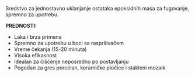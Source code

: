Sredstvo za jednostavno uklanjanje ostataka epoksidnih masa za fugovanje, spremno za upotrebu.

**PREDNOSTI:**
- Laka i brza primena
- Spremno za upotrebu u boci sa raspršivačem
- Vreme čekanja (15-20 minuta)
- Visoka efikasnost
- Idealan za čišćenje neposredno po postavljanju
- Pogodan za gres porcelan, keramičke pločice i stakleni mozaik